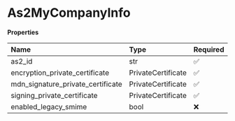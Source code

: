 # As2MyCompanyInfo

**Properties**

| Name                              | Type               | Required | Description |
| :-------------------------------- | :----------------- | :------- | :---------- |
| as2_id                            | str                | ✅       |             |
| encryption_private_certificate    | PrivateCertificate | ✅       |             |
| mdn_signature_private_certificate | PrivateCertificate | ✅       |             |
| signing_private_certificate       | PrivateCertificate | ✅       |             |
| enabled_legacy_smime              | bool               | ❌       |             |

